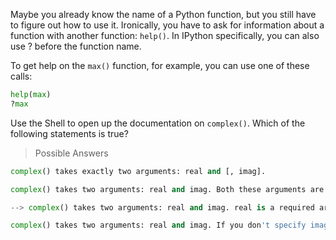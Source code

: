 Maybe you already know the name of a Python function, but you still have to figure out how to use it. Ironically, you have to ask for information about a function with another function: `help()`. In IPython specifically, you can also use ? before the function name.

To get help on the `max()` function, for example, you can use one of these calls:

```py
help(max)
?max
```

Use the Shell to open up the documentation on `complex()`. Which of the following statements is true?

> Possible Answers

```py
complex() takes exactly two arguments: real and [, imag].

complex() takes two arguments: real and imag. Both these arguments are required.

--> complex() takes two arguments: real and imag. real is a required argument, imag is an optional argument.

complex() takes two arguments: real and imag. If you don't specify imag, it is set to 1 by Python.
```
